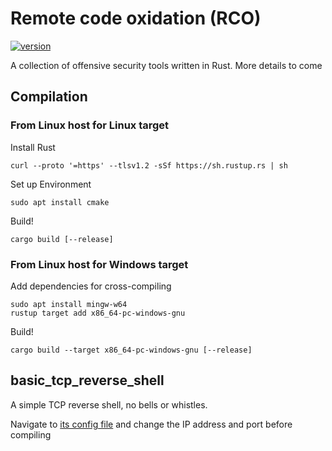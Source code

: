 # Remote code oxidation (RCO)
[![version](https://img.shields.io/badge/version-0.1.0-blue.svg)](https://github.com/kmanc/remote_code_oxidation/releases/tag/0.1.0)

A collection of offensive security tools written in Rust. More details to come

## Compilation

### From Linux host for Linux target

Install Rust
```
curl --proto '=https' --tlsv1.2 -sSf https://sh.rustup.rs | sh
```

Set up Environment
```
sudo apt install cmake
```

Build!
```
cargo build [--release]
```

### From Linux host for Windows target

Add dependencies for cross-compiling
```
sudo apt install mingw-w64
rustup target add x86_64-pc-windows-gnu
```

Build!
```
cargo build --target x86_64-pc-windows-gnu [--release]
```

## basic_tcp_reverse_shell

A simple TCP reverse shell, no bells or whistles.

Navigate to [its config file](https://github.com/kmanc/remote_code_oxidation/blob/master/src/basic_tcp_reverse_shell/config.rs) and change the IP address and port before compiling